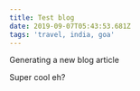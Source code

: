 ```yaml
---
title: Test blog
date: 2019-09-07T05:43:53.681Z
tags: 'travel, india, goa'
---
```


Generating a new blog article

Super cool eh?
